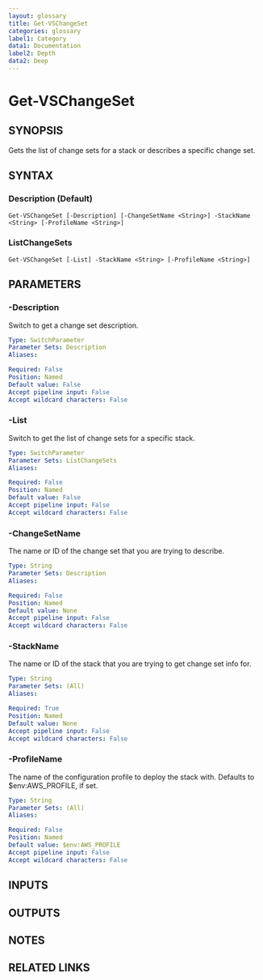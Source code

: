 ```yaml
---
layout: glossary
title: Get-VSChangeSet
categories: glossary
label1: Category
data1: Documentation
label2: Depth
data2: Deep
---
```


# Get-VSChangeSet

## SYNOPSIS
Gets the list of change sets for a stack or describes a specific change set.

## SYNTAX

### Description (Default)
```
Get-VSChangeSet [-Description] [-ChangeSetName <String>] -StackName <String> [-ProfileName <String>]
```

### ListChangeSets
```
Get-VSChangeSet [-List] -StackName <String> [-ProfileName <String>]
```

## PARAMETERS

### -Description
Switch to get a change set description.

```yaml
Type: SwitchParameter
Parameter Sets: Description
Aliases: 

Required: False
Position: Named
Default value: False
Accept pipeline input: False
Accept wildcard characters: False
```

### -List
Switch to get the list of change sets for a specific stack.

```yaml
Type: SwitchParameter
Parameter Sets: ListChangeSets
Aliases: 

Required: False
Position: Named
Default value: False
Accept pipeline input: False
Accept wildcard characters: False
```

### -ChangeSetName
The name or ID of the change set that you are trying to describe.

```yaml
Type: String
Parameter Sets: Description
Aliases: 

Required: False
Position: Named
Default value: None
Accept pipeline input: False
Accept wildcard characters: False
```

### -StackName
The name or ID of the stack that you are trying to get change set info for.

```yaml
Type: String
Parameter Sets: (All)
Aliases: 

Required: True
Position: Named
Default value: None
Accept pipeline input: False
Accept wildcard characters: False
```

### -ProfileName
The name of the configuration profile to deploy the stack with.
Defaults to $env:AWS_PROFILE, if set.

```yaml
Type: String
Parameter Sets: (All)
Aliases: 

Required: False
Position: Named
Default value: $env:AWS_PROFILE
Accept pipeline input: False
Accept wildcard characters: False
```

## INPUTS

## OUTPUTS

## NOTES

## RELATED LINKS

